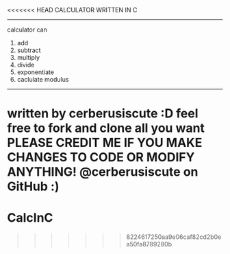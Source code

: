 <<<<<<< HEAD
CALCULATOR WRITTEN IN C
*********************************
calculator can
1. add
2. subtract
3. multiply
4. divide
6. exponentiate
7. caclulate modulus
*********************************
written by cerberusiscute :D
feel free to fork and clone all you want
PLEASE CREDIT ME IF YOU MAKE CHANGES TO CODE OR MODIFY ANYTHING!
@cerberusiscute on GitHub
:)
=======
CalcInC
=======
>>>>>>> 8224617250aa9e06caf82cd2b0ea50fa8789280b
